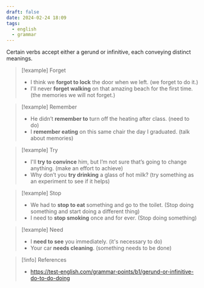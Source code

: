 ```yaml
---
draft: false
date: 2024-02-24 18:09
tags:
  - english
  - grammar
---
```


Certain verbs accept either a gerund or infinitive, each conveying distinct meanings.

>[!example] Forget
>- I think we **forgot to lock** the door when we left. 
>  (we forget to do it.)
>- I'll never **forget walking** on that amazing beach for the first time. 
>  (the memories we will not forget.)

>[!example] Remember
>- He didn’t **remember to** turn off the heating after class.
>  (need to do)
>- I **remember eating** on this same chair the day I graduated.
>  (talk about memories)

>[!example] Try
>- I'll **try to convince** him, but I’m not sure that’s going to change anything.
>  (make an effort to achieve)
>- Why don’t you **try drinking** a glass of hot milk?
>  (try something as an experiment to see if it helps)

>[!example] Stop
>- We had to **stop to eat** something and go to the toilet.
>  (Stop doing something and start doing a different thing)
>- I need to **stop smoking** once and for ever. 
>  (Stop doing something)

>[!example] Need
>- I **need to see** you immediately.
>  (it's necessary to do)
>- Your car **needs cleaning**.
>  (something needs to be done)


> [!info] References
> - https://test-english.com/grammar-points/b1/gerund-or-infinitive-do-to-do-doing
